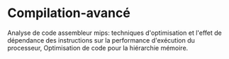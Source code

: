 # Compilation-avancé
Analyse de code assembleur mips: techniques d'optimisation et l'effet de dépendance des instructions sur la performance d'exécution du processeur, Optimisation de code pour la hiérarchie mémoire.
